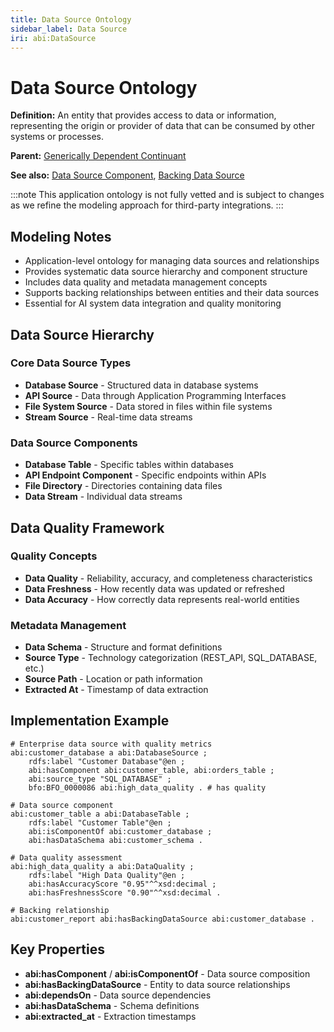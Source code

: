 ```yaml
---
title: Data Source Ontology
sidebar_label: Data Source
iri: abi:DataSource
---
```


# Data Source Ontology

**Definition:** An entity that provides access to data or information, representing the origin or provider of data that can be consumed by other systems or processes.

**Parent:** [Generically Dependent Continuant](/bfo/continuant/GenericallyDependentContinuant)

**See also:** [Data Source Component](/abi/data-source-component), [Backing Data Source](/abi/backing-data-source)

:::note
This application ontology is not fully vetted and is subject to changes as we refine the modeling approach for third-party integrations.
:::

## Modeling Notes

- Application-level ontology for managing data sources and relationships
- Provides systematic data source hierarchy and component structure
- Includes data quality and metadata management concepts
- Supports backing relationships between entities and their data sources
- Essential for AI system data integration and quality monitoring

## Data Source Hierarchy

### Core Data Source Types
- **Database Source** - Structured data in database systems
- **API Source** - Data through Application Programming Interfaces
- **File System Source** - Data stored in files within file systems
- **Stream Source** - Real-time data streams

### Data Source Components
- **Database Table** - Specific tables within databases
- **API Endpoint Component** - Specific endpoints within APIs
- **File Directory** - Directories containing data files
- **Data Stream** - Individual data streams

## Data Quality Framework

### Quality Concepts
- **Data Quality** - Reliability, accuracy, and completeness characteristics
- **Data Freshness** - How recently data was updated or refreshed
- **Data Accuracy** - How correctly data represents real-world entities

### Metadata Management
- **Data Schema** - Structure and format definitions
- **Source Type** - Technology categorization (REST_API, SQL_DATABASE, etc.)
- **Source Path** - Location or path information
- **Extracted At** - Timestamp of data extraction

## Implementation Example

```turtle
# Enterprise data source with quality metrics
abi:customer_database a abi:DatabaseSource ;
    rdfs:label "Customer Database"@en ;
    abi:hasComponent abi:customer_table, abi:orders_table ;
    abi:source_type "SQL_DATABASE" ;
    bfo:BFO_0000086 abi:high_data_quality . # has quality

# Data source component
abi:customer_table a abi:DatabaseTable ;
    rdfs:label "Customer Table"@en ;
    abi:isComponentOf abi:customer_database ;
    abi:hasDataSchema abi:customer_schema .

# Data quality assessment
abi:high_data_quality a abi:DataQuality ;
    rdfs:label "High Data Quality"@en ;
    abi:hasAccuracyScore "0.95"^^xsd:decimal ;
    abi:hasFreshnessScore "0.90"^^xsd:decimal .

# Backing relationship
abi:customer_report abi:hasBackingDataSource abi:customer_database .
```

## Key Properties

- **abi:hasComponent** / **abi:isComponentOf** - Data source composition
- **abi:hasBackingDataSource** - Entity to data source relationships
- **abi:dependsOn** - Data source dependencies
- **abi:hasDataSchema** - Schema definitions
- **abi:extracted_at** - Extraction timestamps
